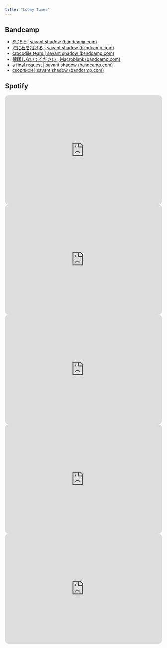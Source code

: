 ```yaml
---
title: "Loomy Tunes"
---
```

## Bandcamp
- [SIDE E | savant shadow (bandcamp.com)](https://savantshadow.bandcamp.com/track/side-e-3)
- [海に石を投げる | savant shadow (bandcamp.com)](https://savantshadow.bandcamp.com/track/--53)
- [crocodile tears | savant shadow (bandcamp.com)](https://savantshadow.bandcamp.com/track/crocodile-tears)
- [躊躇しないでください | Macroblank (bandcamp.com)](https://macroblank.bandcamp.com/track/--110)
- [a final request | savant shadow (bandcamp.com)](https://savantshadow.bandcamp.com/track/a-final-request)
- [скорпион | savant shadow (bandcamp.com)](https://savantshadow.bandcamp.com/track/--21)

## Spotify
<iframe style="border-radius:12px" src="https://open.spotify.com/embed/track/5JE5gkxYH1KC12WYVZptC3?utm_source=generator&theme=0" width="100%" height="352" frameBorder="0" allowfullscreen="" allow="autoplay; clipboard-write; encrypted-media; fullscreen; picture-in-picture" loading="lazy"></iframe>
<iframe style="border-radius:12px" src="https://open.spotify.com/embed/track/7bQjpW7fDZRwNuW9tZBKqu?utm_source=generator" width="100%" height="352" frameBorder="0" allowfullscreen="" allow="autoplay; clipboard-write; encrypted-media; fullscreen; picture-in-picture" loading="lazy"></iframe>
<iframe style="border-radius:12px" src="https://open.spotify.com/embed/track/4kZOi9K2i06Syi2DiSfEqT?utm_source=generator" width="100%" height="352" frameBorder="0" allowfullscreen="" allow="autoplay; clipboard-write; encrypted-media; fullscreen; picture-in-picture" loading="lazy"></iframe>
<iframe style="border-radius:12px" src="https://open.spotify.com/embed/track/14z3RzUHeZQgtpOlSYvmZD?utm_source=generator" width="100%" height="352" frameBorder="0" allowfullscreen="" allow="autoplay; clipboard-write; encrypted-media; fullscreen; picture-in-picture" loading="lazy"></iframe>
<iframe style="border-radius:12px" src="https://open.spotify.com/embed/track/1eQN2B11BU0sIqBGAGnwsH?utm_source=generator" width="100%" height="352" frameBorder="0" allowfullscreen="" allow="autoplay; clipboard-write; encrypted-media; fullscreen; picture-in-picture" loading="lazy"></iframe>

